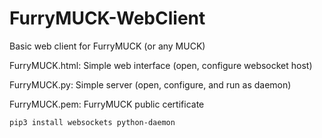 # FurryMUCK-WebClient
Basic web client for FurryMUCK (or any MUCK)

FurryMUCK.html:
    Simple web interface (open, configure websocket host)

FurryMUCK.py:
    Simple server (open, configure, and run as daemon)

FurryMUCK.pem:
    FurryMUCK public certificate

`pip3 install websockets python-daemon`

